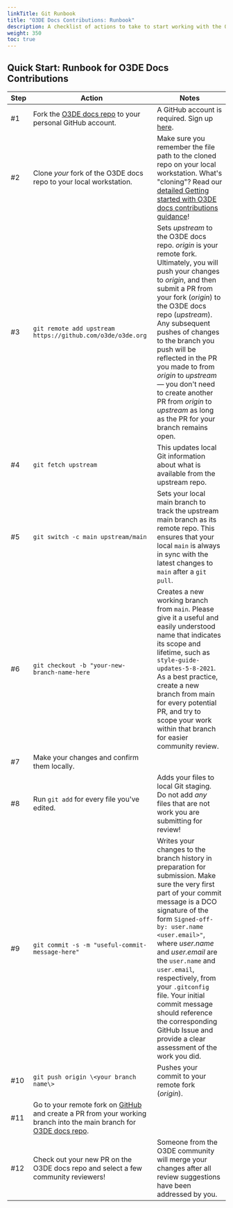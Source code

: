 ```yaml
---
linkTitle: Git Runbook
title: "O3DE Docs Contributions: Runbook"
description: A checklist of actions to take to start working with the Open 3D Engine (O3DE) documentation repository.
weight: 350
toc: true
---
```


## Quick Start: Runbook for O3DE Docs Contributions

| Step | Action | Notes |
|-|-|-|
|  \#1       | Fork the [O3DE docs repo](https://github.com/o3de/o3de.org) to your personal GitHub account. | A GitHub account is required. Sign up [here](https://github.com/join). |
|  \#2       | Clone _your_ fork of the O3DE docs repo to your local workstation. | Make sure you remember the file path to the cloned repo on your local workstation. What's "cloning"? Read our [detailed Getting started with O3DE docs contributions guidance](./get-started)! |
 |  \#3       | `git remote add upstream  https://github.com/o3de/o3de.org` | Sets _upstream_ to the O3DE docs repo. _origin_ is your remote fork. Ultimately, you will push your changes to _origin_, and then submit a PR from your fork (_origin_) to the O3DE docs repo (_upstream_). Any subsequent pushes of changes to the branch you push will be reflected in the PR you made to from _origin_ to _upstream_ &mdash; you don't need to create another PR from _origin_ to _upstream_ as long as the PR for your branch remains open.  |
 |  \#4       | `git fetch upstream` | This updates local Git information about what is available from the upstream repo. |
 |  \#5       | `git switch -c main upstream/main` | Sets your local main branch to track the upstream main branch as its remote repo. This ensures that your local `main` is always in sync with the latest changes to `main` after a `git pull`. |
 |  \#6       | `git checkout -b "your-new-branch-name-here` | Creates a new working branch from `main`. Please give it a useful and easily understood name that indicates its scope and lifetime, such as `style-guide-updates-5-8-2021`. As a best practice, create a new branch from main for every potential PR, and try to scope your work within that branch for easier community review. |
 |  \#7       | Make your changes and confirm them locally. | |  
 |  \#8       | Run `git add` for every file you've edited. | Adds your files to local Git staging. Do not add *any* files that are not work you are submitting for review! |
 |  \#9       | `git commit -s -m "useful-commit-message-here"` | Writes your changes to the branch history in preparation for submission. Make sure the very first part of your commit message is a DCO signature of the form `Signed-off-by: user.name <user.email>"`, where _user.name_ and _user.email_ are the `user.name` and `user.email`, respectively, from your `.gitconfig` file. Your initial commit message should reference the corresponding GitHub Issue and provide a clear assessment of the work you did. |
 |  \#10      | `git push origin \<your branch name\>` | Pushes your commit to your remote fork (_origin_). |
 |  \#11      | Go to your remote fork on [GitHub](https://github.com) and create a PR from your working branch into the main branch for [O3DE docs repo](https://github.com/o3de/o3de.org). | |
 |  \#12      | Check out your new PR on the O3DE docs repo and select a few community reviewers! | Someone from the O3DE community will merge your changes after all review suggestions have been addressed by you. |
